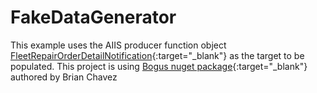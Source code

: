 # FakeDataGenerator
This example uses the AIIS producer function object [FleetRepairOrderDetailNotification](https://github.com/wexinc/gf-mwd-edge-vams-auto-integrate-interface-service/tree/main/WEX.EDGE.VAMS.AutoIntegrate.InterfaceService/src/WEX.EDGE.VAMS.AutoIntegrate.InterfaceService.RepairOrderLibrary){:target="_blank"} as the target to be populated. This project is using [Bogus nuget package](https://www.nuget.org/packages/Bogus/){:target="_blank"} authored by Brian Chavez
